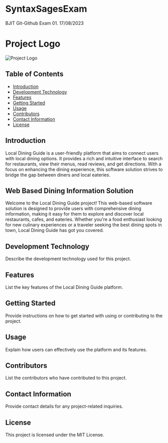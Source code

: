 # SyntaxSagesExam
BJIT Git-Github Exam 01. 
17/08/2023


# Project Logo
![Project Logo](downloads/Project_logo_eng.png)

## Table of Contents
- [Introduction](#introduction)
- [Development Technology](#development-technology)
- [Features](#features)
- [Getting Started](#getting-started)
- [Usage](#usage)
- [Contributors](#contributors)
- [Contact Information](#contact-information)
- [License](#license)

## Introduction
Local Dining Guide is a user-friendly platform that aims to connect users with local dining options. It provides a rich and intuitive interface to search for restaurants, view their menus, read reviews, and get directions. With a focus on enhancing the dining experience, this software solution strives to bridge the gap between diners and local eateries.

## Web Based Dining Information Solution
Welcome to the Local Dining Guide project! This web-based software solution is designed to provide users with comprehensive dining information, making it easy for them to explore and discover local restaurants, cafes, and eateries. Whether you're a food enthusiast looking for new culinary experiences or a traveler seeking the best dining spots in town, Local Dining Guide has got you covered.



## Development Technology
Describe the development technology used for this project.

## Features
List the key features of the Local Dining Guide platform.

## Getting Started
Provide instructions on how to get started with using or contributing to the project.

## Usage
Explain how users can effectively use the platform and its features.

## Contributors
List the contributors who have contributed to this project.

## Contact Information
Provide contact details for any project-related inquiries.

## License
This project is licensed under the MIT License.

